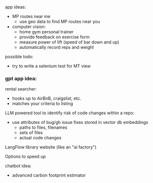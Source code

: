 app ideas:
- MP routes near me
	- use geo data to find MP routes near you
- computer vision:
	- home gym personal trainer
	- provide feedback on exercise form
	- measure power of lift (speed of bar down and up)
	- automatically record reps and weight

possible todo:
- try to write a selenium test for MT view

### gpt app idea:

rental searcher:
- hooks up to AirBnB, craigslist, etc. 
- matches your criteria to listing

LLM powered tool to identify risk of code changes within a repo:
- use attributes of bug/gh issue fixes stored in vector db embeddings
	- paths to files, filenames
	- sets of files
	- actual code changes

LangFlow library website (like an "ai factory")

Options to speed up 

chatbot idea: 
- advanced carbon footprint estimator